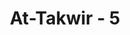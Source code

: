 ---
title: "At-Takwir - 5"
no: 5
arabic_no: ٥
ayah: وَاِذَا الْوُحُوْشُ حُشِرَتْۖ
translation: "dan apabila binatang-binatang liar dikumpulkan,"
tafsir: "Dan apabila binatang-binatang liar dikumpulkan dan dimusnahkan."
---